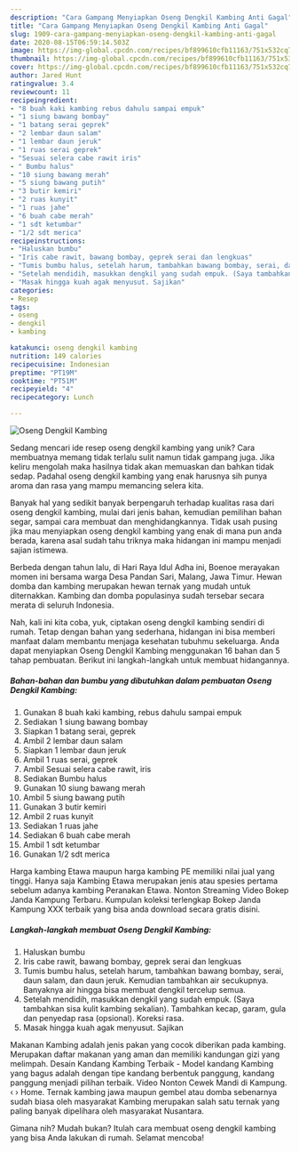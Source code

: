 ```yaml
---
description: "Cara Gampang Menyiapkan Oseng Dengkil Kambing Anti Gagal"
title: "Cara Gampang Menyiapkan Oseng Dengkil Kambing Anti Gagal"
slug: 1909-cara-gampang-menyiapkan-oseng-dengkil-kambing-anti-gagal
date: 2020-08-15T06:59:14.503Z
image: https://img-global.cpcdn.com/recipes/bf899610cfb11163/751x532cq70/oseng-dengkil-kambing-foto-resep-utama.jpg
thumbnail: https://img-global.cpcdn.com/recipes/bf899610cfb11163/751x532cq70/oseng-dengkil-kambing-foto-resep-utama.jpg
cover: https://img-global.cpcdn.com/recipes/bf899610cfb11163/751x532cq70/oseng-dengkil-kambing-foto-resep-utama.jpg
author: Jared Hunt
ratingvalue: 3.4
reviewcount: 11
recipeingredient:
- "8 buah kaki kambing rebus dahulu sampai empuk"
- "1 siung bawang bombay"
- "1 batang serai geprek"
- "2 lembar daun salam"
- "1 lembar daun jeruk"
- "1 ruas serai geprek"
- "Sesuai selera cabe rawit iris"
- " Bumbu halus"
- "10 siung bawang merah"
- "5 siung bawang putih"
- "3 butir kemiri"
- "2 ruas kunyit"
- "1 ruas jahe"
- "6 buah cabe merah"
- "1 sdt ketumbar"
- "1/2 sdt merica"
recipeinstructions:
- "Haluskan bumbu"
- "Iris cabe rawit, bawang bombay, geprek serai dan lengkuas"
- "Tumis bumbu halus, setelah harum, tambahkan bawang bombay, serai, daun salam, dan daun jeruk. Kemudian tambahkan air secukupnya. Banyaknya air hingga bisa membuat dengkil tercelup semua."
- "Setelah mendidih, masukkan dengkil yang sudah empuk. (Saya tambahkan sisa kulit kambing sekalian). Tambahkan kecap, garam, gula dan penyedap rasa (opsional). Koreksi rasa."
- "Masak hingga kuah agak menyusut. Sajikan"
categories:
- Resep
tags:
- oseng
- dengkil
- kambing

katakunci: oseng dengkil kambing 
nutrition: 149 calories
recipecuisine: Indonesian
preptime: "PT19M"
cooktime: "PT51M"
recipeyield: "4"
recipecategory: Lunch

---
```



![Oseng Dengkil Kambing](https://img-global.cpcdn.com/recipes/bf899610cfb11163/751x532cq70/oseng-dengkil-kambing-foto-resep-utama.jpg)

Sedang mencari ide resep oseng dengkil kambing yang unik? Cara membuatnya memang tidak terlalu sulit namun tidak gampang juga. Jika keliru mengolah maka hasilnya tidak akan memuaskan dan bahkan tidak sedap. Padahal oseng dengkil kambing yang enak harusnya sih punya aroma dan rasa yang mampu memancing selera kita.

Banyak hal yang sedikit banyak berpengaruh terhadap kualitas rasa dari oseng dengkil kambing, mulai dari jenis bahan, kemudian pemilihan bahan segar, sampai cara membuat dan menghidangkannya. Tidak usah pusing jika mau menyiapkan oseng dengkil kambing yang enak di mana pun anda berada, karena asal sudah tahu triknya maka hidangan ini mampu menjadi sajian istimewa.

Berbeda dengan tahun lalu, di Hari Raya Idul Adha ini, Boenoe merayakan momen ini bersama warga Desa Pandan Sari, Malang, Jawa Timur. Hewan domba dan kambing merupakan hewan ternak yang mudah untuk diternakkan. Kambing dan domba populasinya sudah tersebar secara merata di seluruh Indonesia.


Nah, kali ini kita coba, yuk, ciptakan oseng dengkil kambing sendiri di rumah. Tetap dengan bahan yang sederhana, hidangan ini bisa memberi manfaat dalam membantu menjaga kesehatan tubuhmu sekeluarga. Anda dapat menyiapkan Oseng Dengkil Kambing menggunakan 16 bahan dan 5 tahap pembuatan. Berikut ini langkah-langkah untuk membuat hidangannya.

<!--inarticleads1-->

##### Bahan-bahan dan bumbu yang dibutuhkan dalam pembuatan Oseng Dengkil Kambing:

1. Gunakan 8 buah kaki kambing, rebus dahulu sampai empuk
1. Sediakan 1 siung bawang bombay
1. Siapkan 1 batang serai, geprek
1. Ambil 2 lembar daun salam
1. Siapkan 1 lembar daun jeruk
1. Ambil 1 ruas serai, geprek
1. Ambil Sesuai selera cabe rawit, iris
1. Sediakan  Bumbu halus
1. Gunakan 10 siung bawang merah
1. Ambil 5 siung bawang putih
1. Gunakan 3 butir kemiri
1. Ambil 2 ruas kunyit
1. Sediakan 1 ruas jahe
1. Sediakan 6 buah cabe merah
1. Ambil 1 sdt ketumbar
1. Gunakan 1/2 sdt merica


Harga kambing Etawa maupun harga kambing PE memiliki nilai jual yang tinggi. Hanya saja Kambing Etawa merupakan jenis atau spesies pertama sebelum adanya kambing Peranakan Etawa. Nonton Streaming Video Bokep Janda Kampung Terbaru. Kumpulan koleksi terlengkap Bokep Janda Kampung XXX terbaik yang bisa anda download secara gratis disini. 

<!--inarticleads2-->

##### Langkah-langkah membuat Oseng Dengkil Kambing:

1. Haluskan bumbu
1. Iris cabe rawit, bawang bombay, geprek serai dan lengkuas
1. Tumis bumbu halus, setelah harum, tambahkan bawang bombay, serai, daun salam, dan daun jeruk. Kemudian tambahkan air secukupnya. Banyaknya air hingga bisa membuat dengkil tercelup semua.
1. Setelah mendidih, masukkan dengkil yang sudah empuk. (Saya tambahkan sisa kulit kambing sekalian). Tambahkan kecap, garam, gula dan penyedap rasa (opsional). Koreksi rasa.
1. Masak hingga kuah agak menyusut. Sajikan


Makanan Kambing adalah jenis pakan yang cocok diberikan pada kambing. Merupakan daftar makanan yang aman dan memiliki kandungan gizi yang melimpah. Desain Kandang Kambing Terbaik - Model kandang Kambing yang bagus adalah dengan tipe kandang berbentuk panggung, kandang panggung menjadi pilihan terbaik. Video Nonton Cewek Mandi di Kampung. ‹ › Home. Ternak kambing jawa maupun gembel atau domba sebenarnya sudah biasa oleh masyarakat Kambing merupakan salah satu ternak yang paling banyak dipelihara oleh masyarakat Nusantara. 

Gimana nih? Mudah bukan? Itulah cara membuat oseng dengkil kambing yang bisa Anda lakukan di rumah. Selamat mencoba!
